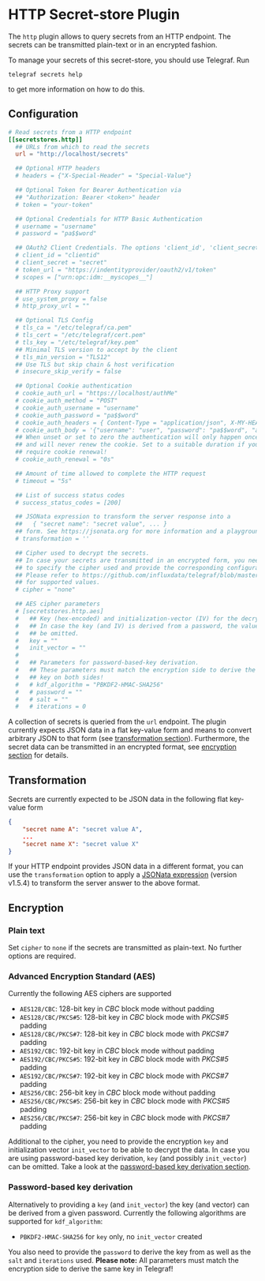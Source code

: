 # HTTP Secret-store Plugin

The `http` plugin allows to query secrets from an HTTP endpoint. The secrets
can be transmitted plain-text or in an encrypted fashion.

To manage your secrets of this secret-store, you should use Telegraf. Run

```shell
telegraf secrets help
```

to get more information on how to do this.

## Configuration

```toml @sample.conf
# Read secrets from a HTTP endpoint
[[secretstores.http]]
  ## URLs from which to read the secrets
  url = "http://localhost/secrets"

  ## Optional HTTP headers
  # headers = {"X-Special-Header" = "Special-Value"}

  ## Optional Token for Bearer Authentication via
  ## "Authorization: Bearer <token>" header
  # token = "your-token"

  ## Optional Credentials for HTTP Basic Authentication
  # username = "username"
  # password = "pa$$word"

  ## OAuth2 Client Credentials. The options 'client_id', 'client_secret', and 'token_url' are required to use OAuth2.
  # client_id = "clientid"
  # client_secret = "secret"
  # token_url = "https://indentityprovider/oauth2/v1/token"
  # scopes = ["urn:opc:idm:__myscopes__"]

  ## HTTP Proxy support
  # use_system_proxy = false
  # http_proxy_url = ""

  ## Optional TLS Config
  # tls_ca = "/etc/telegraf/ca.pem"
  # tls_cert = "/etc/telegraf/cert.pem"
  # tls_key = "/etc/telegraf/key.pem"
  ## Minimal TLS version to accept by the client
  # tls_min_version = "TLS12"
  ## Use TLS but skip chain & host verification
  # insecure_skip_verify = false

  ## Optional Cookie authentication
  # cookie_auth_url = "https://localhost/authMe"
  # cookie_auth_method = "POST"
  # cookie_auth_username = "username"
  # cookie_auth_password = "pa$$word"
  # cookie_auth_headers = { Content-Type = "application/json", X-MY-HEADER = "hello" }
  # cookie_auth_body = '{"username": "user", "password": "pa$$word", "authenticate": "me"}'
  ## When unset or set to zero the authentication will only happen once
  ## and will never renew the cookie. Set to a suitable duration if you
  ## require cookie renewal!
  # cookie_auth_renewal = "0s"

  ## Amount of time allowed to complete the HTTP request
  # timeout = "5s"

  ## List of success status codes
  # success_status_codes = [200]

  ## JSONata expression to transform the server response into a
  ##   { "secret name": "secret value", ... }
  ## form. See https://jsonata.org for more information and a playground.
  # transformation = ''

  ## Cipher used to decrypt the secrets.
  ## In case your secrets are transmitted in an encrypted form, you need
  ## to specify the cipher used and provide the corresponding configuration.
  ## Please refer to https://github.com/influxdata/telegraf/blob/master/plugins/secretstores/http/README.md
  ## for supported values.
  # cipher = "none"

  ## AES cipher parameters
  # [secretstores.http.aes]
  #   ## Key (hex-encoded) and initialization-vector (IV) for the decryption.
  #   ## In case the key (and IV) is derived from a password, the values can
  #   ## be omitted.
  #   key = ""
  #   init_vector = ""
  #
  #   ## Parameters for password-based-key derivation.
  #   ## These parameters must match the encryption side to derive the same
  #   ## key on both sides!
  #   # kdf_algorithm = "PBKDF2-HMAC-SHA256"
  #   # password = ""
  #   # salt = ""
  #   # iterations = 0
```

A collection of secrets is queried from the `url` endpoint. The plugin currently
expects JSON data in a flat key-value form and means to convert arbitrary JSON
to that form (see [transformation section](#transformation)).
Furthermore, the secret data can be transmitted in an encrypted
format, see [encryption section](#encryption) for details.

## Transformation

Secrets are currently expected to be JSON data in the following flat key-value
form

```json
{
    "secret name A": "secret value A",
    ...
    "secret name X": "secret value X"
}
```

If your HTTP endpoint provides JSON data in a different format, you can use
the `transformation` option to apply a [JSONata expression](https://jsonata.org)
(version v1.5.4) to transform the server answer to the above format.

## Encryption

### Plain text

Set `cipher` to `none` if the secrets are transmitted as plain-text. No further
options are required.

### Advanced Encryption Standard (AES)

Currently the following AES ciphers are supported

- `AES128/CBC`: 128-bit key in _CBC_ block mode without padding
- `AES128/CBC/PKCS#5`: 128-bit key in _CBC_ block mode with _PKCS#5_ padding
- `AES128/CBC/PKCS#7`: 128-bit key in _CBC_ block mode with _PKCS#7_ padding
- `AES192/CBC`: 192-bit key in _CBC_ block mode without padding
- `AES192/CBC/PKCS#5`: 192-bit key in _CBC_ block mode with _PKCS#5_ padding
- `AES192/CBC/PKCS#7`: 192-bit key in _CBC_ block mode with _PKCS#7_ padding
- `AES256/CBC`: 256-bit key in _CBC_ block mode without padding
- `AES256/CBC/PKCS#5`: 256-bit key in _CBC_ block mode with _PKCS#5_ padding
- `AES256/CBC/PKCS#7`: 256-bit key in _CBC_ block mode with _PKCS#7_ padding

Additional to the cipher, you need to provide the encryption `key` and
initialization vector `init_vector` to be able to decrypt the data.
In case you are using password-based key derivation, `key`
(and possibly `init_vector`) can be omitted. Take a look at the
[password-based key derivation section](#password-based-key-derivation).

### Password-based key derivation

Alternatively to providing a `key` (and `init_vector`) the key (and vector)
can be derived from a given password. Currently the following algorithms are
supported for `kdf_algorithm`:

- `PBKDF2-HMAC-SHA256` for `key` only, no `init_vector` created

You also need to provide the `password` to derive the key from as well as the
`salt` and `iterations` used.
__Please note:__ All parameters must match the encryption side to derive the
same key in Telegraf!
